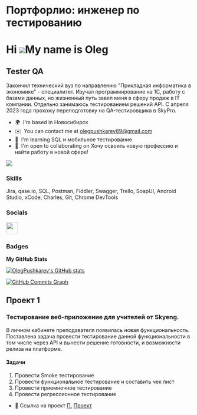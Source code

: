 # Портфорлио: инженер по тестированию
Hi ![](https://user-images.githubusercontent.com/18350557/176309783-0785949b-9127-417c-8b55-ab5a4333674e.gif)My name is Oleg
============================================================================================================================

Tester QA
---------

Закончил технический вуз по направлению "Прикладная информатика в экономике" - специалитет. Изучал программирование на 1С, работу с базами данных, но жизненный путь завел меня в сферу продаж в IT компании. Отдельно занимаюсь тестированием решений API. С апреля 2023 года прохожу переподготовку на QA-тестировщика в SkyPro.

* 🌍  I'm based in Новосибирск
* ✉️  You can contact me at [olegpushkarev89@gmail.com](mailto:olegpushkarev89@gmail.com)
* 🧠  I'm learning SQL и мобильное тестирование
* 🤝  I'm open to collaborating on Хочу освоить новую профессию и найти работу в новой сфере!

<a href="https://www.github.com/OlegPushkarev" target="_blank" rel="noreferrer"><img
src="https://img.shields.io/github/followers/OlegPushkarev?logo=github&style=for-the-badge&color=0891b2&labelColor=1c1917" /></a>

### Skills


Jira, qase.io, SQL,  Postman, Fiddler, Swagger, Trello,
SoapUI, Android Studio, xCode, Charles, Git, Chrome DevTools


### Socials

<p align="left"> <a href="https://www.github.com/OlegPushkarev" target="_blank" rel="noreferrer"> <picture> <source media="(prefers-color-scheme: dark)" srcset="https://raw.githubusercontent.com/danielcranney/readme-generator/main/public/icons/socials/github-dark.svg" /> <source media="(prefers-color-scheme: light)" srcset="https://raw.githubusercontent.com/danielcranney/readme-generator/main/public/icons/socials/github.svg" /> <img src="https://raw.githubusercontent.com/danielcranney/readme-generator/main/public/icons/socials/github.svg" width="32" height="32" /> </picture> </a></p>

### Badges

<b>My GitHub Stats</b>

<a href="http://www.github.com/OlegPushkarev"><img src="https://github-readme-stats.vercel.app/api?username=OlegPushkarev&show_icons=true&hide=&count_private=true&title_color=0891b2&text_color=ffffff&icon_color=0891b2&bg_color=1c1917&hide_border=true&show_icons=true" alt="OlegPushkarev's GitHub stats" /></a>

<a href="http://www.github.com/OlegPushkarev"><img src="https://github-readme-activity-graph.cyclic.app/graph?username=OlegPushkarev&bg_color=1c1917&color=ffffff&line=0891b2&point=ffffff&area_color=1c1917&area=true&hide_border=true&custom_title=GitHub%20Commits%20Graph" alt="GitHub Commits Graph" /></a>

## Проект 1
### Тестирование веб-приложение для учителей от Skyeng.
В личном кабинете преподавателя появилась новая функциональность.
Поставлена задача провести тестирование данной функциональности в том числе через API и вынести решение готовности, и возможности релиза на платформе.
#### Задачи
1) Провести Smoke тестирование
2) Провести функциональное тестирование и составить чек лист
3) Провести приемночное тестирование
4) Провести регрессионное тестирование
* 🚀 Ссылка на проект [П.](http://www.notion.so/daada342e0f14a92be1c8327e671cb4f) [Проект](http://www.notion.so/daada342e0f14a92be1c8327e671cb4f)


